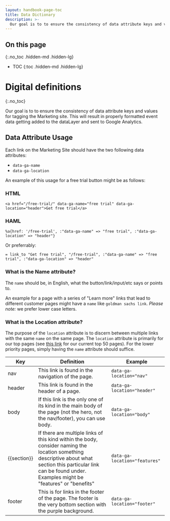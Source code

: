 ```yaml
---
layout: handbook-page-toc
title: Data Dictionary
description: >-
  Our goal is to to ensure the consistency of data attribute keys and values for tagging the Marketing site. This will result in properly formatted event data getting added to the dataLayer and sent to Google Analytics.
---
```


## On this page
{:.no_toc .hidden-md .hidden-lg}

- TOC
{:toc .hidden-md .hidden-lg}

# Digital definitions
{:.no_toc}

Our goal is to to ensure the consistency of data attribute keys and values for tagging the Marketing site. This will result in properly formatted event data getting added to the dataLayer and sent to Google Analytics.

## Data Attribute Usage

Each link on the Marketing Site should have the two following data attributes:

- `data-ga-name`
- `data-ga-location`

An example of this usage for a free trial button might be as follows:

### HTML

```
<a href="/free-trial/" data-ga-name="free trial" data-ga-location="header">Get free trial</a>
```

### HAML

```
%a{href: '/free-trial', :"data-ga-name" => "free trial", :"data-ga-location" => "header"}
```

Or preferrably:

```
= link_to "Get free trial", "/free-trial", :"data-ga-name" => "free trial", :"data-ga-location" => "header"
```

### What is the Name attribute?

The `name` should be, in English, what the button/link/input/etc says or points to.

An example for a page with a series of "Learn more" links that lead to different customer pages might have a `name` like `goldman sachs link`. *Please note:* we prefer lower case letters.

### What is the Location attribute?

The purpose of the `location` attribute is to discern between multiple links with the same `name` on the same page. The `location` attribute is primarily for our top pages (see [this link](https://gitlab.com/groups/gitlab-com/marketing/digital-experience/-/epics/80) for our current top 50 pages). For the lower priority pages, simply having the `name` attribute should suffice.

| Key | Definition | Example |
| --- | ---------- | ------- |
| nav | This link is found in the navigation of the page. | `data-ga-location="nav"` |
| header | This link is found in the header of a page. | `data-ga-location="header"` |
| body | If this link is the only one of its kind in the main body of the page (not the hero, not the nav/footer), you can use body.  | `data-ga-location="body"` |
| {{section}} | If there are multiple links of this kind within the body, consider naming the location something descriptive about what section this particular link can be found under. Examples might be "features" or "benefits" | `data-ga-location="features"` |
| footer | This is for links in the footer of the page. The footer is the very bottom section with the purple background.  | `data-ga-location="footer"` |
